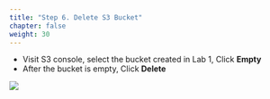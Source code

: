 ```yaml
---
title: "Step 6. Delete S3 Bucket"
chapter: false
weight: 30
---
```


* Visit S3 console, select the bucket created in Lab 1, Click **Empty**
* After the bucket is empty, Click **Delete**

![](/images/clean-8.png)
